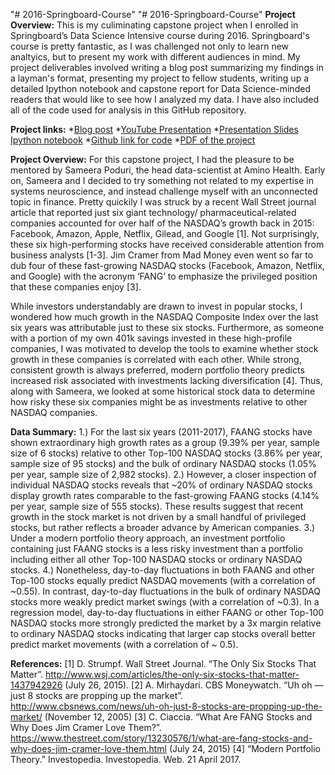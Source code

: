 "# 2016-Springboard-Course" 
"# 2016-Springboard-Course" 
**Project Overview:**
This is my culiminating capstone project when I enrolled in Springboard’s Data Science Intensive course during 2016. Springboard's course is pretty fantastic, as I was challenged not only to learn new analtyics, but to present my work with different audiences in mind. My project deliverables involved writing a blog post summarizing my findings in a layman's format, presenting my project to fellow students, writing up a detailed Ipython notebook and capstone report for Data Science-minded readers that would like to see how I analyzed my data. I have also included all of the code used for analysis in this GitHub repository. 

**Project links:**
*<a href="https://www.springboard.com/blog/six-stocks-matter-nasdaq/">Blog post</a>
*<a href="https://www.youtube.com/watch?v=A-kx8BZkt-o">YouTube Presentation</a>
*<a href="https://github.com/dwhitneycmu/2016-Springboard-Course/blob/master/2016 Capstone Project/SlideShow/CapstoneSlideShow_Revision_NoTransitions.pptx">Presentation Slides</a>
<a href="https://github.com/dwhitneycmu/2016-Springboard-Course/blob/master/2017 Blog Post/Springboard Blog Post.ipynb">Ipython notebook</a>
*<a href="https://github.com/dwhitneycmu/2016-Springboard-Course/tree/master/2016">Github link for code</a>
*<a href="https://github.com/dwhitneycmu/2016-Springboard-Course/blob/master/2016 Capstone Project/CapstoneReport.pdf">PDF of the project</a>

**Project Overview:**
For this capstone project, I had the pleasure to be mentored by Sameera Poduri, the head data-scientist at Amino Health. Early on, Sameera and I decided to try something not related to my expertise in systems neuroscience, and instead challenge myself with an unconnected topic in finance. Pretty quickily I was struck by a recent Wall Street journal article that reported just six giant technology/ pharmaceutical-related companies accounted for over half of the NASDAQ’s growth back in 2015: Facebook, Amazon, Apple, Netflix, Gilead, and Google [1]. Not surprisingly, these six high-performing stocks have received considerable attention from business analysts [1-3]. Jim Cramer from Mad Money even went so far to dub four of these fast-growing NASDAQ stocks (Facebook, Amazon, Netflix, and Google) with the acronym ‘FANG’ to emphasize the privileged position that these companies enjoy [3].

While investors understandably are drawn to invest in popular stocks, I wondered how much growth in the NASDAQ Composite Index over the last six years was attributable just to these six stocks. Furthermore, as someone with a portion of my own 401k savings invested in these high-profile companies, I was motivated to develop the tools to examine whether stock growth in these companies is correlated with each other. While strong, consistent growth is always preferred, modern portfolio theory predicts increased risk associated with investments lacking diversification [4]. Thus, along with Sameera, we looked at some historical stock data to determine how risky these six companies might be as investments relative to other NASDAQ companies.

**Data Summary:**
1.) For the last six years (2011-2017), FAANG stocks have shown extraordinary high growth rates as a group (9.39% per year, sample size of 6 stocks) relative to other Top-100 NASDAQ stocks (3.86% per year, sample size of 95 stocks) and the bulk of ordinary NASDAQ stocks (1.05% per year, sample size of 2,982 stocks).
2.) However, a closer inspection of individual NASDAQ stocks reveals that ~20% of ordinary NASDAQ stocks display growth rates comparable to the fast-growing FAANG stocks (4.14% per year, sample size of 555 stocks). These results suggest that recent growth in the stock market is not driven by a small handful of privileged stocks, but rather reflects a broader advance by American companies.
3.) Under a modern portfolio theory approach, an investment portfolio containing just FAANG stocks is a less risky investment than a portfolio including either all other Top-100 NASDAQ stocks or ordinary NASDAQ stocks.
4.) Nonetheless, day-to-day fluctuations in both FAANG and other Top-100 stocks equally predict NASDAQ movements (with a correlation of ~0.55). In contrast, day-to-day fluctuations in the bulk of ordinary NASDAQ stocks more weakly predict market swings (with a correlation of ~0.3). In a regression model, day-to-day fluctuations in either FAANG or other Top-100 NASDAQ stocks more strongly predicted the market by a 3x margin relative to ordinary NASDAQ stocks indicating that larger cap stocks overall better predict market movements (with a correlation of ~ 0.5).

**References:**
[1] D. Strumpf. Wall Street Journal. “The Only Six Stocks That Matter”. http://www.wsj.com/articles/the-only-six-stocks-that-matter-1437942926  (July 26, 2015).
[2] A. Mirhaydari. CBS Moneywatch. “Uh oh — just 8 stocks are propping up the market”. http://www.cbsnews.com/news/uh-oh-just-8-stocks-are-propping-up-the-market/ (November 12, 2005)
[3] C. Ciaccia. “What Are FANG Stocks and Why Does Jim Cramer Love Them?”. https://www.thestreet.com/story/13230576/1/what-are-fang-stocks-and-why-does-jim-cramer-love-them.html (July 24, 2015)
[4] “Modern Portfolio Theory.” Investopedia.  Investopedia. Web. 21 April 2017. 
